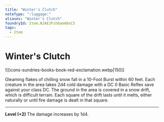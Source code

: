 ```yaml
---
title: "Winter's Clutch"
noteType: ":luggage:"
aliases: "Winter's Clutch"
foundryId: Item.NJAE3Fsh8amA8nCS
tags:
  - Item
---
```


# Winter's Clutch
![[icons-sundries-books-book-red-exclamation.webp|150]]

Gleaming flakes of chilling snow fall in a 10-Foot Burst within 60 feet. Each creature in the area takes 2d4 cold damage with a DC 0 Basic Reflex save against your class DC. The ground in the area is covered in a snow drift, which is difficult terrain. Each square of the drift lasts until it melts, either naturally or until fire damage is dealt in that square.

* * *

**Level (+2)** The damage increases by 1d4.
